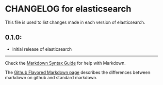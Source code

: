 # CHANGELOG for elasticsearch

This file is used to list changes made in each version of elasticsearch.

## 0.1.0:

* Initial release of elasticsearch

- - -
Check the [Markdown Syntax Guide](http://daringfireball.net/projects/markdown/syntax) for help with Markdown.

The [Github Flavored Markdown page](http://github.github.com/github-flavored-markdown/) describes the differences between markdown on github and standard markdown.
